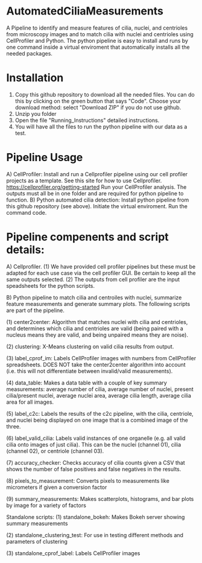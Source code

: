 # AutomatedCiliaMeasurements
A Pipeline to identify and measure features of cilia, nuclei, and centrioles from microscopy images and to match cilia with nuclei and centrioles using CellProfiler and Python.  The python pipeline is easy to install and runs by one command inside a virtual enviroment that automatically installs all the needed packages. 

# Installation

1) Copy this github repository to download all the needed files. You can do this by clicking on the green button that says "Code".  Choose your download method: select "Download ZIP" if you do not use github.
2) Unzip you folder
3) Open the file "Running_Instructions" detailed instructions.
4) You will have all the files to run the python pipeline with our data as a test. 

# Pipeline Usage

A) CellProfiler: Install and run a Cellprofiler pipeline using our cell profiler projects as a template. See this site for how to use Cellprofiler.  https://cellprofiler.org/getting-started
   Run your CellProfiler analysis. The outputs must all be in one folder and are required for python pipeline to function.
B) Python automated cilia detection: Install python pipeline from this github repository (see above). Initiate the virtual enviroment. Run the command code.


# Pipeline compenents and script details: 
A) Cellprofiler. 
(1) We have provided cell profiler pipelines but these must be adapted for each use case via the cell profiler GUI. Be certain to keep all the same outputs selected. 
(2) The outputs from cell profiler are the input speadsheets for the python scripts. 

B) Python pipeline to match cilia and centroiles with nuclei, summarize feature measurements and generate summary plots. The following scripts are part of the pipeline.

(1) center2center: Algorithm that matches nuclei with cilia and centrioles, and determines which cilia and centrioles are valid (being paired with a nucleus means they are valid, and being unpaired means they are noise).

(2) clustering: X-Means clustering on valid cilia results from output.

(3) label_cprof_im: Labels CellProfiler images with numbers from CellProfiler spreadsheets.  DOES NOT take the center2center algorithm into account (i.e. this will not differentiate between invalid/valid measurements).

(4) data_table: Makes a data table with a couple of key summary measurements: average number of cilia, average number of nuclei, present cilia/present nuclei, average nuclei area, average cilia length, average cilia area for all images.

(5) label_c2c: Labels the results of the c2c pipeline, with the cilia, centriole, and nuclei being displayed on one image that is a combined image of the three.  

(6) label_valid_cilia: Labels valid instances of one organelle (e.g. all valid cilia onto images of just cilia). This can be the nuclei (channel 01), cilia (channel 02), or centriole (channel 03). 

(7) accuracy_checker: Checks accuracy of cilia counts given a CSV that shows the number of false positives and false negatives in the results. 

(8) pixels_to_measurement: Converts pixels to measurements like micrometers if given a conversion factor 

(9) summary_measurements: Makes scatterplots, histograms, and bar plots by image for a variety of factors

Standalone scripts:
(1) standalone_bokeh: Makes Bokeh server showing summary measurements 

(2) standalone_clustering_test: For use in testing different methods and parameters of clustering 

(3) standalone_cprof_label: Labels CellProfiler images 



